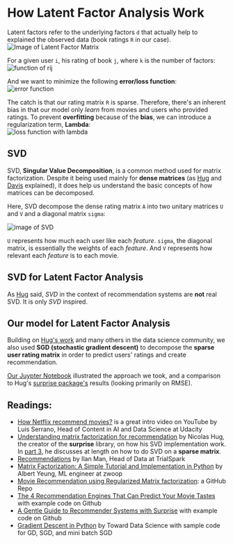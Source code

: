 # How Latent Factor Analysis Work

Latent factors refer to the underlying factors `d` that actually help to explained the observed data (book ratings `R` in our case).  
![Image of Latent Factor Matrix](https://static1.squarespace.com/static/51af568be4b0b9ab836e2474/t/590c6b44d1758ebf2c442418/1493986118765/)

For a given user `i`, his rating of book `j`, where `k` is the number of factors:  
![function of rij](https://static1.squarespace.com/static/51af568be4b0b9ab836e2474/t/590f79b086e6c025ede556e5/1494186471184/Screen+Shot+2017-05-07+at+2.18.33+PM.png)

And we want to minimize the following **error/loss function**:  
![error function](https://static1.squarespace.com/static/51af568be4b0b9ab836e2474/t/590f6913ebbd1a0ad37541b3/1494182166078/Screen+Shot+2017-05-07+at+2.28.17+PM.png)

The catch is that our rating matrix `R` is sparse. Therefore, there's an inherent bias in that our model only *learn* from movies and users who provided ratings. To prevent **overfitting** because of the **bias**, we can introduce a regularization term, **Lambda**:  
![loss function with lambda](https://static1.squarespace.com/static/51af568be4b0b9ab836e2474/t/590f6921f5e23141033c2260/1494186587114/)

## SVD
SVD, **Singular Value Decomposition**, is a common method used for matrix factorization. Despite it being used mainly for **dense matrices** (as [Hug][url_hug_p3] and [Davis](https://www.eecs.umich.edu/eecs/etc/events/showevent.cgi?1857) explained), it does help us understand the basic concepts of how matrices can be decomposed.

Here, SVD decompose the dense rating matrix `A` into two unitary matrices `U` and `V` and a diagonal matrix `sigma`:  

![image of SVD](https://cdn-images-1.medium.com/max/800/1*W4MnB2hyvgqedLmwJLrpqw.png)

`U` represents how much each user like each *feature*. `sigma`, the diagonal matrix, is essentially the weights of each *feature*. And `V` represents how relevant each *feature* is to each movie.

## SVD for Latent Factor Analysis
As [Hug][url_hug_p4] said, *SVD* in the context of recommendation systems are **not** real SVD. It is only *SVD* inspired.

## Our model for Latent Factor Analysis
Building on [Hug's work][url_hug_p4] and many others in the data science community, we also used **SGD (stochastic gradient descent)** to decompose the **sparse user rating matrix** in order to predict users' ratings and create recommendation.

[Our Juypter Notebook]() illustrated the approach we took, and a comparison to Hug's [surprise package's][url_surprise] results (looking primarily on RMSE).

## Readings:
* [How Netflix recommend movies?](https://www.youtube.com/watch?v=ZspR5PZemcs&t=186s) is a great intro video on YouTube by Luis Serrano, Head of Content in AI and Data Science at Udacity
* [Understanding matrix factorization for recommendation](http://nicolas-hug.com/blog/matrix_facto_1) by Nicolas Hug, the creator of the **surprise** library, on how his SVD implementation work. In [part 3][url_hug_p3], he discusses at length on how to do SVD on a **sparse matrix**.
* [Recommendations](http://www.ilanman.io/blog/2017/5/7/recommendations) by Ilan Man, Head of Data at TrialSpark
* [Matrix Factorization: A Simple Tutorial and Implementation in Python](http://www.albertauyeung.com/post/python-matrix-factorization/) by Albert Yeung, ML engineer at zwoop
* [Movie Recommendation using Regularized Matrix factorization](https://github.com/metpallyv/MovieRecommendation): a GitHub Repo
* [The 4 Recommendation Engines That Can Predict Your Movie Tastes](https://medium.com/@james_aka_yale/the-4-recommendation-engines-that-can-predict-your-movie-tastes-bbec857b8223) with example code on Github
* [A Gentle Guide to Recommender Systems with Surprise](https://kerpanic.wordpress.com/2018/03/26/a-gentle-guide-to-recommender-systems-with-surprise/) with example code on Github
* [Gradient Descent in Python](https://towardsdatascience.com/gradient-descent-in-python-a0d07285742f) by Toward Data Science with sample code for GD, SGD, and mini batch SGD

[url_hug_p3]: http://nicolas-hug.com/blog/matrix_facto_3
[url_hug_p4]: http://nicolas-hug.com/blog/matrix_facto_4
[url_surprise]: http://surpriselib.com/
